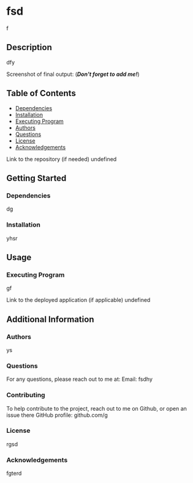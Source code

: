 # fsd

  f

  ## Description

  dfy

  Screenshot of final output: (***Don't forget to add me!***)

  ## Table of Contents
  * [Dependencies](#dependencies)
  * [Installation](#installation)
  * [Executing Program](#execution)
  * [Authors](#authors)
  * [Questions](#questions)
  * [License](#license)
  * [Acknowledgements](#acknowledgements)

  Link to the repository (if needed)
  undefined

  ## Getting Started

  ### Dependencies
  dg

  ### Installation
  yhsr

  ## Usage

  ### Executing Program
  gf
  
  Link to the deployed application (if applicable)
  undefined

  ## Additional Information

  ### Authors
  ys

  ### Questions
  For any questions, please reach out to me at:
  Email: fsdhy

  ### Contributing
  To help contribute to the project, reach out to me on Github, or open an issue there
  GitHub profile: github.com/g

  ### License  
  rgsd

  ### Acknowledgements
  fgterd
  